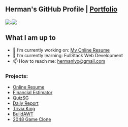 ## Herman's GitHub Profile | [Portfolio](https://www.hermanloh.com/)
<div>
  <a href="https://github.com/anuraghazra/github-readme-stats">
    <img align="center" src="https://github-readme-stats.vercel.app/api?username=hurrmun&count_private=true&theme=dark&hide=stars" />
  </a>
  <a href="https://github.com/anuraghazra/github-readme-stats">
    <img align="center" src="https://github-readme-stats.vercel.app/api/top-langs/?username=hurrmun&layout=compact&count_private=true&theme=dark" />
  </a>
  <br>
</div>

## What I am up to

- 🔭 I’m currently working on: [My Online Resume](https://www.hermanloh.com/)
- 🌱 I’m currently learning: FullStack Web Development
- 📫 How to reach me: hermanlyx@gmail.com

### Projects:
- [Online Resume](https://www.hermanloh.com/)
- [Financial Estimator](https://singaporean-fi-estimator.vercel.app/)
- [QuizSG](https://github.com/opengovsg/quizSG)
- [Daily Report](https://daily-report-hurrmun.herokuapp.com/)
- [Trivia King](https://trivia0king.herokuapp.com/)
- [BuildAWT](https://buildawt-app.vercel.app/)
- [2048 Game Clone](https://2048-game-clone.vercel.app/)


